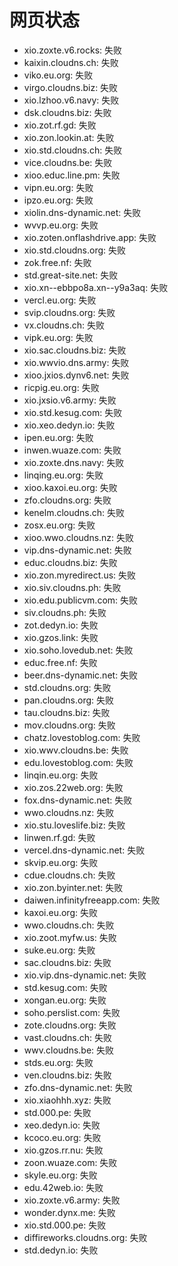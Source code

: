 # 网页状态
- xio.zoxte.v6.rocks: 失败
- kaixin.cloudns.ch: 失败
- viko.eu.org: 失败
- virgo.cloudns.biz: 失败
- xio.lzhoo.v6.navy: 失败
- dsk.cloudns.biz: 失败
- xio.zot.rf.gd: 失败
- xio.zon.lookin.at: 失败
- xio.std.cloudns.ch: 失败
- vice.cloudns.be: 失败
- xioo.educ.line.pm: 失败
- vipn.eu.org: 失败
- ipzo.eu.org: 失败
- xiolin.dns-dynamic.net: 失败
- wvvp.eu.org: 失败
- xio.zoten.onflashdrive.app: 失败
- xio.std.cloudns.org: 失败
- zok.free.nf: 失败
- std.great-site.net: 失败
- xio.xn--ebbpo8a.xn--y9a3aq: 失败
- vercl.eu.org: 失败
- svip.cloudns.org: 失败
- vx.cloudns.ch: 失败
- vipk.eu.org: 失败
- xio.sac.cloudns.biz: 失败
- xio.wwvio.dns.army: 失败
- xioo.jxios.dynv6.net: 失败
- ricpig.eu.org: 失败
- xio.jxsio.v6.army: 失败
- xio.std.kesug.com: 失败
- xio.xeo.dedyn.io: 失败
- ipen.eu.org: 失败
- inwen.wuaze.com: 失败
- xio.zoxte.dns.navy: 失败
- linqing.eu.org: 失败
- xioo.kaxoi.eu.org: 失败
- zfo.cloudns.org: 失败
- kenelm.cloudns.ch: 失败
- zosx.eu.org: 失败
- xioo.wwo.cloudns.nz: 失败
- vip.dns-dynamic.net: 失败
- educ.cloudns.biz: 失败
- xio.zon.myredirect.us: 失败
- xio.siv.cloudns.ph: 失败
- xio.edu.publicvm.com: 失败
- siv.cloudns.ph: 失败
- zot.dedyn.io: 失败
- xio.gzos.link: 失败
- xio.soho.lovedub.net: 失败
- educ.free.nf: 失败
- beer.dns-dynamic.net: 失败
- std.cloudns.org: 失败
- pan.cloudns.org: 失败
- tau.cloudns.biz: 失败
- mov.cloudns.org: 失败
- chatz.lovestoblog.com: 失败
- xio.wwv.cloudns.be: 失败
- edu.lovestoblog.com: 失败
- linqin.eu.org: 失败
- xio.zos.22web.org: 失败
- fox.dns-dynamic.net: 失败
- wwo.cloudns.nz: 失败
- xio.stu.loveslife.biz: 失败
- linwen.rf.gd: 失败
- vercel.dns-dynamic.net: 失败
- skvip.eu.org: 失败
- cdue.cloudns.ch: 失败
- xio.zon.byinter.net: 失败
- daiwen.infinityfreeapp.com: 失败
- kaxoi.eu.org: 失败
- wwo.cloudns.ch: 失败
- xio.zoot.myfw.us: 失败
- suke.eu.org: 失败
- sac.cloudns.biz: 失败
- xio.vip.dns-dynamic.net: 失败
- std.kesug.com: 失败
- xongan.eu.org: 失败
- soho.perslist.com: 失败
- zote.cloudns.org: 失败
- vast.cloudns.ch: 失败
- wwv.cloudns.be: 失败
- stds.eu.org: 失败
- ven.cloudns.biz: 失败
- zfo.dns-dynamic.net: 失败
- xio.xiaohhh.xyz: 失败
- std.000.pe: 失败
- xeo.dedyn.io: 失败
- kcoco.eu.org: 失败
- xio.gzos.rr.nu: 失败
- zoon.wuaze.com: 失败
- skyle.eu.org: 失败
- edu.42web.io: 失败
- xio.zoxte.v6.army: 失败
- wonder.dynx.me: 失败
- xio.std.000.pe: 失败
- diffireworks.cloudns.org: 失败
- std.dedyn.io: 失败
